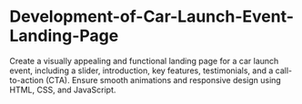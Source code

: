 # Development-of-Car-Launch-Event-Landing-Page
Create a visually appealing and functional landing page for a car launch event,  including a slider, introduction, key features, testimonials, and a call-to-action  (CTA). Ensure smooth animations and responsive design using HTML, CSS, and  JavaScript.
